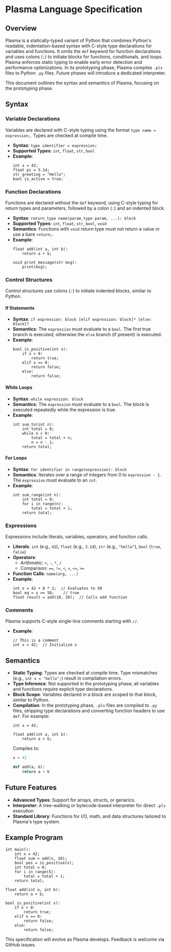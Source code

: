 # Plasma Language Specification

## Overview

Plasma is a statically-typed variant of Python that combines Python's readable, indentation-based syntax with C-style type declarations for variables and functions. It omits the `def` keyword for function declarations and uses colons (`:`) to initiate blocks for functions, conditionals, and loops. Plasma enforces static typing to enable early error detection and performance optimizations. In its prototyping phase, Plasma compiles `.pls` files to Python `.py` files. Future phases will introduce a dedicated interpreter.

This document outlines the syntax and semantics of Plasma, focusing on the prototyping phase.

## Syntax

### Variable Declarations

Variables are declared with C-style typing using the format `type name = expression;`. Types are checked at compile time.

- **Syntax**: `type identifier = expression;`
- **Supported Types**: `int`, `float`, `str`, `bool`
- **Example**:
    ```plasma
    int x = 42;
    float pi = 3.14;
    str greeting = "Hello";
    bool is_active = true;
    ```

### Function Declarations

Functions are declared without the `def` keyword, using C-style typing for return types and parameters, followed by a colon (`:`) and an indented block.

- **Syntax**: `return_type name(param_type param, ...): block`
- **Supported Types**: `int`, `float`, `str`, `bool`, `void`
- **Semantics**: Functions with `void` return type must not return a value or use a bare `return;`.
- **Example**:
    ```plasma
    float add(int a, int b):
        return a + b;
    
    void print_message(str msg):
        print(msg);
    ```

### Control Structures

Control structures use colons (`:`) to initiate indented blocks, similar to Python.

#### If Statements

- **Syntax**: `if expression: block [elif expression: block]* [else: block]?`
- **Semantics**: The `expression` must evaluate to a `bool`. The first true branch is executed; otherwise the `else` branch (if present) is executed.
- **Example**:
    ```plasma
    bool is_positive(int x):
        if x > 0:
            return true;
        elif x == 0:
            return false;
        else:
            return false;
    ```

#### While Loops

- **Syntax**: `while expression: block`
- **Semantics**: The `expression` must evaluate to a `bool`. The block is executed repeatedly while the expression is true.
- **Example**:
    ```plasma
    int sum_to(int n):
        int total = 0;
        while n > 0:
            total = total + n;
            n = n - 1;
        return total;
    ```

#### For Loops

- **Syntax**: `for identifier in range(expression): block`
- **Semantics**: Iterates over a range of integers from 0 to `expression - 1`. The `expression` must evaluate to an `int`.
- **Example**:
    ```plasma
    int sum_range(int n):
        int total = 0;
        for i in range(n):
            total = total + i;
        return total;
    ```

### Expressions

Expressions include literals, variables, operators, and function calls.

- **Literals**: `int` (e.g., `42`), `float` (e.g., `3.14`), `str` (e.g., `"hello"`), `bool` (`true`, `false`)
- **Operators**:
  - Arithmetic: `+`, `-`, `*`, `/`
  - Comparison: `==`, `!=`, `<`, `>`, `<=`, `>=`
- **Function Calls**: `name(arg, ...)`
- **Example**:
    ```plasma
    int x = 42 + 8 * 2;  // Evaluates to 58
    bool eq = x == 58;    // true
    float result = add(10, 20);  // Calls add function
    ```

### Comments

Plasma supports C-style single-line comments starting with `//`.

- **Example**:
    ```plasma
    // This is a comment
    int x = 42;  // Initialize x
    ```

## Semantics

- **Static Typing**: Types are checked at compile time. Type mismatches (e.g., `int x = "hello";`) result in compilation errors.
- **Type Inference**: Not supported in the prototyping phase; all variables and functions require explicit type declarations.
- **Block Scope**: Variables declared in a block are scoped to that block, similar to Python.
- **Compilation**: In the prototyping phase, `.pls` files are compiled to `.py` files, stripping type declarations and converting function headers to use `def`. For example:
    ```plasma
    int x = 42;

    float add(int a, int b):
        return a + b;
    ```
    Compiles to:
    ```python
    x = 42

    def add(a, b):
        return a + b
    ```

## Future Features

- **Advanced Types**: Support for arrays, structs, or genarics.
- **Interpreter**: A tree-walking or bytecode-based interpreter for direct `.pls` execution.
- **Standard Library**: Functions for I/O, math, and data structures tailored to Plasma's type system.

## Example Program

```plasma
int main():
    int x = 42;
    float sum = add(x, 10);
    bool pos = is_positive(x);
    int total = 0;
    for i in range(5):
        total = total + i;
    return total;

float add(int a, int b):
    return a + b;

bool is_positive(int x):
    if x > 0:
        return true;
    elif x == 0:
        return false;
    else:
        return false;
```

This specification will evolve as Plasma develops. Feedback is welcome via GitHub issues.
